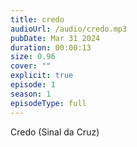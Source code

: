 ```yaml
---
title: credo
audioUrl: /audio/credo.mp3
pubDate: Mar 31 2024
duration: 00:00:13
size: 0.96
cover: ""
explicit: true
episode: 1
season: 1
episodeType: full
---
```

Credo (Sinal da Cruz)